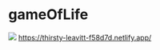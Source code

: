 # gameOfLife

![](https://user-images.githubusercontent.com/59137236/95604236-560b0d80-0a92-11eb-8e03-5332519934bf.gif)
https://thirsty-leavitt-f58d7d.netlify.app/
